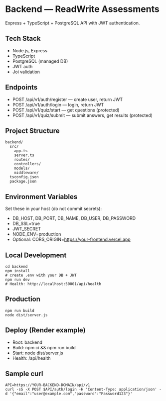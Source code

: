 # Backend — ReadWrite Assessments

Express + TypeScript + PostgreSQL API with JWT authentication.

## Tech Stack
- Node.js, Express
- TypeScript
- PostgreSQL (managed DB)
- JWT auth
- Joi validation

## Endpoints
- POST /api/v1/auth/register — create user, return JWT
- POST /api/v1/auth/login — login, return JWT
- POST /api/v1/quiz/start — get questions (protected)
- POST /api/v1/quiz/submit — submit answers, get results (protected)

## Project Structure
```
backend/
  src/
    app.ts
    server.ts
    routes/
    controllers/
    models/
    middleware/
  tsconfig.json
  package.json
```

## Environment Variables
Set these in your host (do not commit secrets):
- DB_HOST, DB_PORT, DB_NAME, DB_USER, DB_PASSWORD
- DB_SSL=true
- JWT_SECRET
- NODE_ENV=production
- Optional: CORS_ORIGIN=https://your-frontend.vercel.app

## Local Development
```
cd backend
npm install
# create .env with your DB + JWT
npm run dev
# Health: http://localhost:50001/api/health
```

## Production
```
npm run build
node dist/server.js
```

## Deploy (Render example)
- Root: backend
- Build: npm ci && npm run build
- Start: node dist/server.js
- Health: /api/health

## Sample curl
```
API=https://YOUR-BACKEND-DOMAIN/api/v1
curl -sS -X POST $API/auth/login -H 'Content-Type: application/json' -d '{"email":"user@example.com","password":"Password123"}'
```
